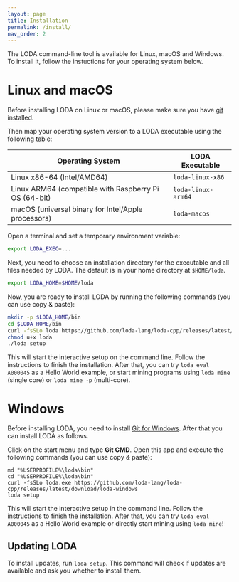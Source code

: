 ```yaml
---
layout: page
title: Installation
permalink: /install/
nav_order: 2
---
```


The LODA command-line tool is available for Linux, macOS and Windows. To install it, follow the instuctions for your operating system below.

# Linux and macOS

Before installing LODA on Linux or macOS, please make sure you have [git](https://git-scm.com/) installed.

Then map your operating system version to a LODA executable using the following table:

| Operating System                   | LODA Executable  |
|------------------------------------|------------------|
| Linux x86-64 (Intel/AMD64)         | `loda-linux-x86` |
| Linux ARM64 (compatible with Raspberry Pi OS (64-bit) | `loda-linux-arm64` |
| macOS (universal binary for Intel/Apple processors) | `loda-macos`  |

Open a terminal and set a temporary environment variable:

```bash
export LODA_EXEC=...
```

Next, you need to choose an installation directory for the executable and all files needed
by LODA. The default is in your home directory at `$HOME/loda`.

```bash
export LODA_HOME=$HOME/loda
```

Now, you are ready to install LODA by running the following commands (you can use copy & paste):

```bash
mkdir -p $LODA_HOME/bin
cd $LODA_HOME/bin
curl -fsSLo loda https://github.com/loda-lang/loda-cpp/releases/latest/download/$LODA_EXEC
chmod u+x loda
./loda setup
```

This will start the interactive setup on the command line.
Follow the instructions to finish the installation. After that, you can try `loda eval A000045` as a Hello World
example, or start mining programs using `loda mine` (single core) or `loda mine -p` (multi-core). 

# Windows

Before installing LODA, you need to install [Git for Windows](https://git-scm.com/download/win). After that you can install LODA as follows.

Click on the start menu and type **Git CMD**. Open this app and execute the following commands (you can use copy & paste):

```
md "%USERPROFILE%\loda\bin"
cd "%USERPROFILE%\loda\bin"
curl -fsSLo loda.exe https://github.com/loda-lang/loda-cpp/releases/latest/download/loda-windows
loda setup
```

This will start the interactive setup in the command line.
Follow the instructions to finish the installation. After that, you can try `loda eval A000045` as a Hello World example or directly start mining using `loda mine`! 

## Updating LODA

To install updates, run `loda setup`. This command will check if updates are available and ask you whether to install them.
